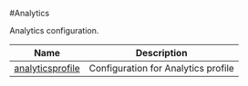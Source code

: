 #Analytics

Analytics configuration.


<table><thead><tr><th>Name</th><th>Description</th></tr></thead><tbody><tr><td><a href=".././analyticsprofile/analyticsprofile/">analyticsprofile</a></td><td>Configuration for Analytics profile</td></tr></tbody></table>
